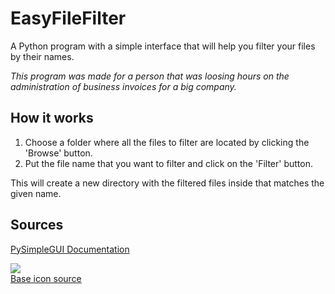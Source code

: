 # EasyFileFilter
A Python program with a simple interface that will help you filter your files by their names.

*This program was made for a person that was loosing hours on the
administration of business invoices for a big company.*

## How it works
 1. Choose a folder where all the files to filter are located by clicking the 'Browse' button.
 2. Put the file name that you want to filter and click on the 'Filter' button.  

This will create a new directory with the filtered files inside that matches the given name.


## Sources
[PySimpleGUI Documentation](https://pysimplegui.readthedocs.io/en/latest/)

![](https://raw.githubusercontent.com/NoeBerdoz/EasyFileFilter/main/EasyFileFilterIcon.ico)  
[Base icon source](https://thenounproject.com/icon/files-1142706/)
